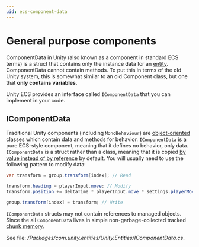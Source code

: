 ```yaml
---
uid: ecs-component-data
---
```

# General purpose components

ComponentData in Unity (also known as a component in standard ECS terms) is a struct that contains only the instance data for an [entity](entities.md). ComponentData cannot contain methods. To put this in terms of the old Unity system, this is somewhat similar to an old Component class, but one that **only contains variables**.

Unity ECS provides an interface called `IComponentData` that you can implement in your code. 

## IComponentData

Traditional Unity components (including `MonoBehaviour`) are [object-oriented](https://en.wikipedia.org/wiki/Object-oriented_programming) classes which contain data and methods for behavior. `IComponentData` is a pure ECS-style component, meaning that it defines no behavior, only data. `IComponentData` is a struct rather than a class, meaning that it is copied [by value instead of by reference](https://stackoverflow.com/questions/373419/whats-the-difference-between-passing-by-reference-vs-passing-by-value?answertab=votes#tab-top) by default. You will usually need to use the following pattern to modify data:

```c#
var transform = group.transform[index]; // Read

transform.heading = playerInput.move; // Modify
transform.position += deltaTime * playerInput.move * settings.playerMoveSpeed;

group.transform[index] = transform; // Write
```

`IComponentData` structs may not contain references to managed objects. Since the all `ComponentData` lives in simple non-garbage-collected tracked [chunk memory](chunk_iteration.md).

See file: _/Packages/com.unity.entities/Unity.Entities/IComponentData.cs_.

